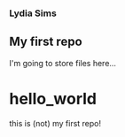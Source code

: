 ### Lydia Sims
## My first repo
I'm going to store files here...

# hello_world
this is (not) my first repo!
